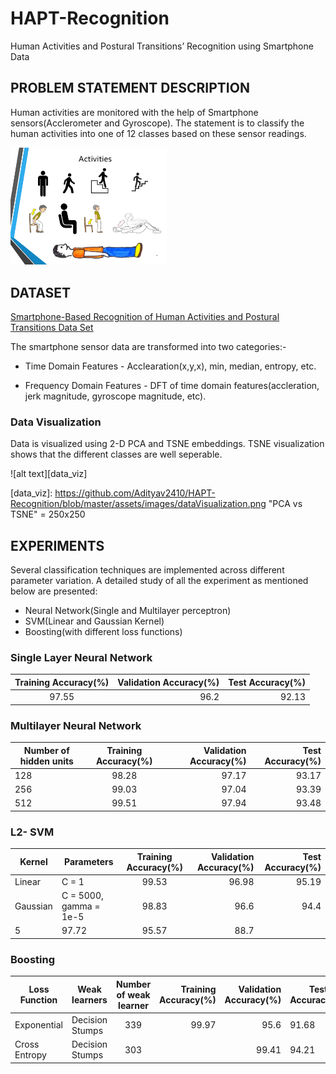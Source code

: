 # HAPT-Recognition
Human Activities and Postural Transitions’ Recognition using Smartphone Data

## PROBLEM STATEMENT DESCRIPTION
Human activities are monitored with the help of Smartphone sensors(Acclerometer and Gyroscope). The statement is to classify the human activities into one of 12 classes based on these sensor readings. 

<img src="https://github.com/Adityav2410/HAPT-Recognition/blob/master/assets/images/humanActivities.png" width="250" > 



## DATASET
[Smartphone-Based Recognition of Human Activities and Postural Transitions Data Set](https://archive.ics.uci.edu/ml/datasets/Smartphone-Based+Recognition+of+Human+Activities+and+Postural+Transitions "UCI Machine Learning Repository")

The smartphone sensor data are transformed into two categories:- 
*  Time Domain Features - Acclearation(x,y,x), min, median, entropy, etc. 

*  Frequency Domain Features - DFT of time domain features(accleration, jerk magnitude, gyroscope magnitude, etc).


### Data Visualization 
Data is visualized using 2-D PCA and TSNE embeddings. TSNE visualization shows that the different classes are well seperable. 

![alt text][data_viz]

[data_viz]: https://github.com/Adityav2410/HAPT-Recognition/blob/master/assets/images/dataVisualization.png "PCA vs TSNE" = 250x250


## EXPERIMENTS

Several classification techniques are implemented across different parameter variation. A detailed study of all the experiment as mentioned below are presented: 

* Neural Network(Single and Multilayer perceptron)
* SVM(Linear and Gaussian Kernel)
* Boosting(with different loss functions)

### Single Layer Neural Network

| Training Accuracy(%)| Validation Accuracy(%) | Test Accuracy(%) | 
|:-------------------:|-----------------------:| ----------------:|
|        97.55        |        96.2            |       92.13      |



### Multilayer Neural Network

| Number of hidden units|Training Accuracy(%) | Validation Accuracy(%) | Test Accuracy(%) | 
| ----------------------|:-------------------:|-----------------------:| ----------------:|
|          128          |        98.28        |        97.17           |       93.17      |
|          256          |        99.03        |        97.04           |       93.39      |
|          512          |        99.51        |        97.94           |       93.48      |



### L2- SVM


| Kernel   |        Parameters     | Training Accuracy(%)| Validation Accuracy(%) | Test Accuracy(%) | 
| ---------| ----------------------|:-------------------:|-----------------------:| ----------------:|
| Linear   |          C = 1        |        99.53        |        96.98           |       95.19      |
| Gaussian | C = 5000, gamma = 1e-5|        98.83        |        96.6            |       94.4       |
|          5            |        97.72        |        95.57           |       88.7       |



### Boosting

| Loss Function |  Weak learners  | Number of weak learner | Training Accuracy(%)| Validation Accuracy(%)|Test Accuracy(%)| 
| ------------- | --------------- |:----------------------:|--------------------:| ----------------:|---------------------|
| Exponential   | Decision Stumps |          339           |        99.97        |        95.6      |       91.68         |   
| Cross Entropy | Decision Stumps |          303|          |        99.41        |        94.21     |       91.4          |


